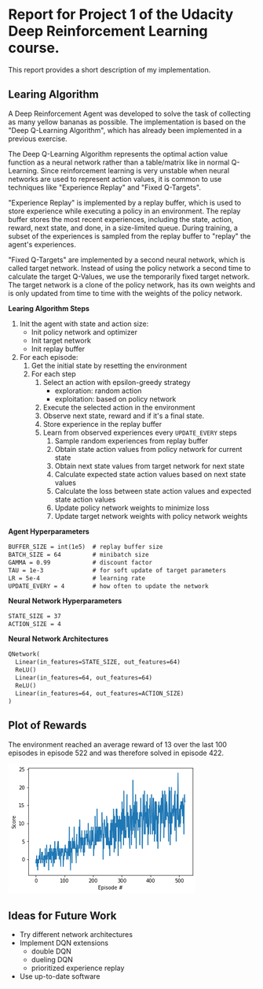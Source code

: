 # Report for Project 1 of the Udacity Deep Reinforcement Learning course.

This report provides a short description of my implementation.

## Learing Algorithm

A Deep Reinforcement Agent was developed to solve the task of collecting as many yellow bananas as possible.
The implementation is based on the "Deep Q-Learning Algorithm", which has already been implemented in a previous exercise.

The Deep Q-Learning Algorithm represents the optimal action value function as a neural network rather than a table/matrix like in normal Q-Learning.
Since reinforcement learning is very unstable when neural networks are used to represent action values, it is common to use techniques like "Experience Replay" and "Fixed Q-Targets".

"Experience Replay" is implemented by a replay buffer, which is used to store experience while executing a policy in an environment.
The replay buffer stores the most recent experiences, including the state, action, reward, next state, and done, in a size-limited queue.
During training, a subset of the experiences is sampled from the replay buffer to "replay" the agent's experiences.

"Fixed Q-Targets" are implemented by a second neural network, which is called target network.
Instead of using the policy network a second time to calculate the target Q-Values, we use the temporarily fixed target network.
The target network is a clone of the policy network, has its own weights and is only updated from time to time with the weights of the policy network.

**Learing Algorithm Steps**
1. Init the agent with state and action size:
   - Init policy network and optimizer
   - Init target network
   - Init replay buffer
2. For each episode:
   1. Get the initial state by resetting the environment
   2. For each step
      1. Select an action with epsilon-greedy strategy
         - exploration: random action
         - exploitation: based on policy network
      2. Execute the selected action in the environment
      3. Observe next state, reward and if it's a final state.
      4. Store experience in the replay buffer
      5. Learn from observed experiences every `UPDATE_EVERY` steps
         1. Sample random experiences from replay buffer
         2. Obtain state action values from policy network for current state
         3. Obtain next state values from target network for next state
         4. Calculate expected state action values based on next state values
         5. Calculate the loss between state action values and expected state action values
         6. Update policy network weights to minimize loss
         7. Update target network weights with policy network weights

**Agent Hyperparameters**
```
BUFFER_SIZE = int(1e5)  # replay buffer size
BATCH_SIZE = 64         # minibatch size
GAMMA = 0.99            # discount factor
TAU = 1e-3              # for soft update of target parameters
LR = 5e-4               # learning rate
UPDATE_EVERY = 4        # how often to update the network
```

**Neural Network Hyperparameters**
```
STATE_SIZE = 37
ACTION_SIZE = 4
```

**Neural Network Architectures**
```
QNetwork(
  Linear(in_features=STATE_SIZE, out_features=64)
  ReLU()
  Linear(in_features=64, out_features=64)
  ReLU()
  Linear(in_features=64, out_features=ACTION_SIZE)
)
```

## Plot of Rewards

The environment reached an average reward of 13 over the last 100 episodes in episode 522 and was therefore solved in episode 422.

![rewards](rewards.png)

## Ideas for Future Work

- Try different network architectures
- Implement DQN extensions
  - double DQN
  - dueling DQN
  - prioritized experience replay
- Use up-to-date software
